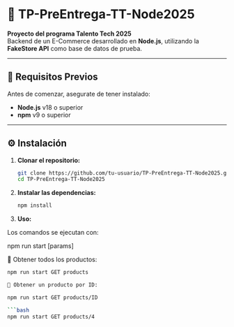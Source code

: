 <!-- # TP-PreEntrega-TT-Node2025

Proyecto del programa **Talento Tech 2025**.  
Backend de un **E-Commerce** desarrollado en **Node.js**, utilizando la [FakeStore API](https://fakestoreapi.com/) como base de datos de prueba.

---

## 🚀 Requisitos Previos

- Node.js v18+  
- npm v9+

---

## ⚙️ Instalación

1. Clonar el repositorio:
   ```bash
   git clone https://github.com/tu-usuario/TP-PreEntrega-TT-Node2025.git
   cd TP-PreEntrega-TT-Node2025

Instalar dependencias:

npm install

📌 Uso

Los comandos se ejecutan con:

npm run start <METHOD> <endpoint> [params]

🔹 Obtener todos los productos
npm run start GET products

🔹 Obtener un producto por ID
npm run start GET products/<productId>


Ejemplo:

npm run start GET products/7

🔹 Crear un producto nuevo
npm run start POST products <title> <price> <category>


Ejemplo:

npm run start POST products T-Shirt-Rex 300 remeras

🔹 Eliminar un producto
npm run start DELETE products/<productId>


Ejemplo:

npm run start DELETE products/11

Notas

La API es solo de prueba (FakeStore API).

Los productos creados o eliminados no persisten después de reiniciar. -->


# 🛒 TP-PreEntrega-TT-Node2025  
**Proyecto del programa Talento Tech 2025**  
Backend de un E-Commerce desarrollado en **Node.js**, utilizando la **FakeStore API** como base de datos de prueba.  

---

## 🚀 Requisitos Previos

Antes de comenzar, asegurate de tener instalado:

- **Node.js** v18 o superior  
- **npm** v9 o superior  

---

## ⚙️ Instalación

1. **Clonar el repositorio:**

   ```bash
   git clone https://github.com/tu-usuario/TP-PreEntrega-TT-Node2025.git
   cd TP-PreEntrega-TT-Node2025


2. **Instalar las dependencias:**

   ```bash
   npm install

3. **Uso:**

Los comandos se ejecutan con:

npm run start [params]

🔹 Obtener todos los productos:

   ```bash
   npm run start GET products

🔹 Obtener un producto por ID:

   npm run start GET products/ID
   
   ```bash
   npm run start GET products/4

